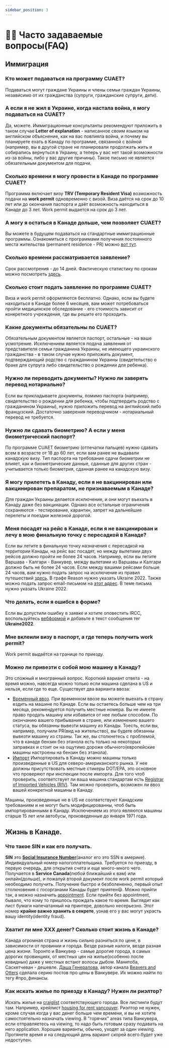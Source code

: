 ```yaml
---
sidebar_position: 3
---
```


# 🙋‍♂️ Часто задаваемые вопросы(FAQ)

## Иммиграция 
### Кто может подаваться на программу CUAET?
Подаваться могут граждане Украины и члены семьи граждан Украины, независимо от их гражданства (супруги, гражданские супруги, дети).
### А если я не жил в Украине, когда настала война, я могу подаваться на CUAET?
Да, можете. Иммиграционные консультанты рекомендуют приложить в таком случае **Letter of explanation** - написанное своим языком на английском объяснение, как на вас повлияла война, и почему вы планируете ехать в Канаду по программе, связанной с войной (например, вы в другой стране не планировали продолжать жить и собирались вернуться в Украину, а теперь у вас нет такой возможности из-за войны, либо у вас другие причины). Такое письмо не является обязательным документом для подачи.
### Сколько времени я могу провести в Канаде по программе CUAET?
Программа включает визу **TRV (Temporary Resident Visa)** возможность подачи на **work permit** одновременно с визой. Виза даётся на срок до 10 лет или до окончания паспорта и даёт возможность находиться в Канаде до 3 лет. Work permit выдается на срок до 3 лет.
### А могу я остаться в Канаде дольше, чем позволяет CUAET?
Вы можете в будущем подаваться на стандартные иммиграционные программы. Ознакомиться с программами получения постоянного места жительства (permanent residence - PR) можно [вот тут](https://canadakaknado.info/faq1/).
### Сколько времени рассматривается заявление?
Срок рассмотрения - до 14 дней. Фактическую статистику по срокам можно посмотреть [здесь](https://docs.google.com/spreadsheets/d/1sgUPbogDw7V4rakrBSJ07_YLhvVem79rtGq7Xj__ec0/edit#gid=0).
### Сколько стоит подать заявление по программе CUAET?
Виза и work permit оформляются бесплатно. Однако, если вы будете находиться в Канаде более 6 месяцев, вам может потребоваться пройти медицинское обследование - его стоимость зависит от конкретного учреждения, где вы решите его проходить.
### Какие документы обязательны по CUAET?
Обязательным документом является паспорт, остальные - на ваше усмотрение. Исключением является подача заявления от представителя семьи гражданина Украины, не имеющего украинского гражданства - в таком случае нужно приложить документ, подтверждающий родство с гражданином Украины (свидетельство о браке для супруга либо свидетельство о рождении для ребенка).
### Нужно ли переводить документы? Нужно ли заверять перевод нотариально?
Если вы прикладываете документы, помимо паспорта (например, свидетельство о рождении для ребенка, чтобы подтвердить родство с гражданином Украины), нужно приложить перевод на английский либо французский. Достаточно заверения переводчиком - нотариальный перевод не требуется.
### Нужно ли сдавать биометрию? А если у меня биометрический паспорт?
По программе CUAET биометрию (отпечатки пальцев) нужно сдавать всем в возрасте от 18 до 60 лет, если вам ранее не выдавали канадскую визу. Тип паспорта на требование сдачи биометрии не влияет, как и биометрические данные, сданные для других стран - учитывается только биометрия, сданная ранее на канадскую визу.
### Я могу прилететь в Канаду, если я не вакцинирован или вакцинирован препаратом, не признаваемым в Канаде?
Для граждан Украины делается исключение, и они могут въехать в Канаду даже без вакцинации. Однако все остальные ограничения сохраняются - тестирование, карантин, запрет на дальнейшие перелеты и поездки железной дорогой. 
### Меня посадят на рейс в Канаде, если я не вакцинирован и лечу в мою финальную точку с пересадкой в Канаде?
Если вы летите в финальную точку назначения с пересадкой на территории Канады, на рейс вас посадят, но между вылетами двух рейсов должно пройти не более 24 часов. Например, если вы летите Варшава - Калгари - Ванкувер, между вылетами из Варшавы и Калгари должно быть не более 24 часов. Если между вашими рейсами больше 24 часов, вам нужно подать запрос на исключение из правил путешествий [здесь](https://wwwapps.tc.gc.ca/Saf-Sec-Sur/13/ves-sev/exemption/create). В графе Reason нужно указать Ukraine 2022. Также можно подать запрос email-письмом на [этот адрес](mailto:NationalInterestExemption-ExemptionInteretNational@tc.gc.ca). В теме письма нужно указать Ukraine 2022.
### Что делать, если я ошибся в форме?
Если вы допустили ошибку в заявке и хотите оповестить IRCC, воспользуйтесь [вебформой](https://secure.cic.gc.ca/ClientContact/en/Crisis) и добавьте в текст сообщения тег **Ukraine2022**.
### Мне вклеили визу в паспорт, а где теперь получить work permit?
Work permit выдаётся на границе по приезду.
### Можно ли привезти с собой мою машину в Канаду?
Это сложный и многранный вопрос. Короткий вариант ответа - на время можно, навсегда можно только если машина сделана в US и нельзя, если где то еще.
Существует два варианта ввоза: 
- [Временный ввоз](https://tc.canada.ca/en/road-transportation/importing-vehicle/temporarily-importing-vehicles). При временном ввозе вы можете выехать в страну ездить на машине по Канаде. Если вы остаетесь больше чем на три месяца, рекомендуется получить местные номера. Вы не имеете право продать машину или избавится от нее любым способом. По окончанию вашего прибывания в стране, или изменению вашего статуса, вы обязанны вывезти машину из Канады. Тоесть, если вы, например, получили PR(вид на жительство), вы будете обязанны вывезти машину из страны. Так же, вы столкнетесь с проблемой, что в канаде бензин без этанола есть только на некоторых заправках и стоит он на ощутимо дороже обычного(европейские машины настроены на бензин без этанола).
- [Импорт](https://travel.gc.ca/returning/customs/importing-vehicle) Импортировать в Канаду можно машины только произведенные в US для северо-американского рынка. У нее должны присутствовать местные стикеры DOT/EPA, это основное что проверяют при инспекции после импорта. Для того чтоб проверить, соответствует ли ваша машина стандартам есть [ Registrar of Imported Vehicles (RIV)](http://www.riv.ca/). Там можно проверить, возможен ли ввоз вашей конкретной машины в Канаду.  

Машины, произведенные не в US не соответствуют Канадским требованиям и не могут быть модифицированны, чтоб быть импортированными в Канаду. Исключением из этого являются машины старше 15 лет или автобусы, произведенные до января 1971 года.

## Жизнь в Канаде.
### Что такое SIN и как его получать.
**SIN** это **[Social Insurance Number](https://www.canada.ca/en/employment-social-development/services/sin.html)**(аналог его это SSN в америке). Индивидуальный номер налогоплательщика. Требуется по приезду, в первую очередь, для открытия счета и еще много-много чего. Получается в **Service Canada**(любой ближайший к вам) или онлайн(дольше), и пожалуй второй документ после work permit который необходимо получить. Получение быстро и безболененно, первый опыт столкновения с госорганами Канады будет приятен😃. Можно прийти так, а можно назначить [appointment](https://eservices.canada.ca/en/service/). Если прийти без appointment, бывало, что кому то пришлось прождать какое то время. Выглядит как лист бумаги напечатанный на принтере, довольно несерьезно. Этот номер **крайне важно хранить в секрете**, узнав его у вас могут украсть вашу identity(identity fraud).   
### Хватит ли мне XXX денег? Сколько стоит жизнь в Канаде?
Канада огромная страна и жизнь сильно разниться по цене, в зависимости от провинии и города. Везде разные налоги, везде разная цена жизни. Торонто и Ванкувер - самые дорогие города, в самых дорогих провинциях, от местных цен  на жилье(особенно после ковидных) даже у местных встают волосы дыбом. Манитоба, Саскетчеван - дешевле. [Даша Генералова](https://t.me/dariageneralova), автор канала [Beavers and Otters](https://t.me/beaversandotters) сделала серию постов про цены в Ванкувере. Их можно найти по тегу #про_финансы.
### Как искать жилье по приезду в Канаду? Нужен ли риэлтор?
Искать жилье на [craiglist](https://www.craigslist.org/about/sites#CA) соответствующего города. Все листинги будут там. Например, крейлист [housing for rent vancouver](https://vancouver.craigslist.org/search/apa). Риэлтор не нужен, кроме случая когда у вас денег больше чем времени, и вы не хотите самостоятельно назначать viewing. В "горячих" areas типа Ванкувера, если отправляетесь на viewing, то надо быть готовым сразу подавать на него application. Хорошие варианты, обычно, уходят за один viewing. Протянете время и на следующий день вариант скорей всего будет уже недоступен.








